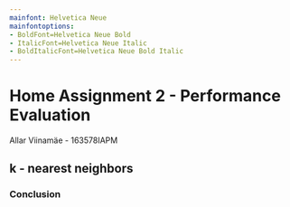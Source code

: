 ```yaml
---
mainfont: Helvetica Neue
mainfontoptions: 
- BoldFont=Helvetica Neue Bold
- ItalicFont=Helvetica Neue Italic
- BoldItalicFont=Helvetica Neue Bold Italic
---
```

# Home Assignment 2 - Performance Evaluation

Allar Viinamäe - 163578IAPM

## k - nearest neighbors

### Conclusion
